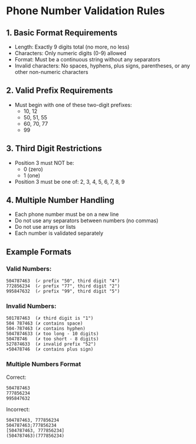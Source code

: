 # Phone Number Validation Rules

## 1. Basic Format Requirements
* Length: Exactly 9 digits total (no more, no less)
* Characters: Only numeric digits (0-9) allowed
* Format: Must be a continuous string without any separators
* Invalid characters: No spaces, hyphens, plus signs, parentheses, or any other non-numeric characters

## 2. Valid Prefix Requirements
* Must begin with one of these two-digit prefixes:
  - 10, 12
  - 50, 51, 55
  - 60, 70, 77
  - 99

## 3. Third Digit Restrictions
* Position 3 must NOT be:
  - 0 (zero)
  - 1 (one)
* Position 3 must be one of: 2, 3, 4, 5, 6, 7, 8, 9

## 4. Multiple Number Handling
* Each phone number must be on a new line
* Do not use any separators between numbers (no commas)
* Do not use arrays or lists
* Each number is validated separately

## Example Formats

### Valid Numbers:
```
504787463  (✓ prefix "50", third digit "4")
772856234  (✓ prefix "77", third digit "2")
995847632  (✓ prefix "99", third digit "5")
```

### Invalid Numbers:
```
501787463  (✗ third digit is "1")
504 787463 (✗ contains space)
504-787463 (✗ contains hyphen)
5047874633 (✗ too long - 10 digits)
50478746   (✗ too short - 8 digits)
527874633  (✗ invalid prefix "52")
+50478746  (✗ contains plus sign)
```

### Multiple Numbers Format

Correct:
```
504787463
777856234
995847632
```

Incorrect:
```
504787463, 777856234
504787463;777856234
[504787463, 777856234]
(504787463)(777856234)
```